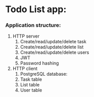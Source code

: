 # Todo List app:
### Application structure:

1. HTTP server
  	1. Create/read/update/delete task
  	2. Create/read/update/delete list
  	3. Create/read/update/delete users
  	4. JWT
  	5. Password hashing
2. HTTP client
  	1. PostgreSQL database:
  	2. Task table
  	3. List table
  	4. User table 
